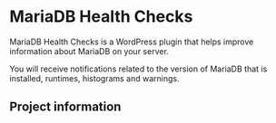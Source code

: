 # MariaDB Health Checks

MariaDB Health Checks is a WordPress plugin that helps improve information about MariaDB on your server.

You will receive notifications related to the version of MariaDB that is installed, runtimes, histograms and warnings.

## Project information
